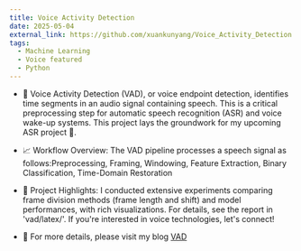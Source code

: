 ```yaml
---
title: Voice Activity Detection
date: 2025-05-04
external_link: https://github.com/xuankunyang/Voice_Activity_Detection
tags:
  - Machine Learning
  - Voice featured
  - Python
---
```


- 🎯 Voice Activity Detection (VAD), or voice endpoint detection, identifies time segments in an audio signal containing speech. This is a critical preprocessing step for automatic speech recognition (ASR) and voice wake-up systems. This project lays the groundwork for my upcoming ASR project 🤭.

- 📈 Workflow Overview: The VAD pipeline processes a speech signal as follows:Preprocessing, Framing, Windowing, Feature Extraction, Binary Classification, Time-Domain Restoration
- 🍻 Project Highlights: I conducted extensive experiments comparing frame division methods (frame length and shift) and model performances, with rich visualizations. For details, see the report in 'vad/latex/'. If you're interested in voice technologies, let's connect!

- 🔗 For more details, please visit my blog [VAD](https://xuankunyang.github.io/post/vad/)

<!--more-->

